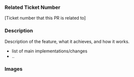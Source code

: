 ### Related Ticket Number

[Ticket number that this PR is related to]

### Description

Description of the feature, what it achieves, and how it works.

- list of main implementations/changes
- ..

### Images

<!-- optional -->
